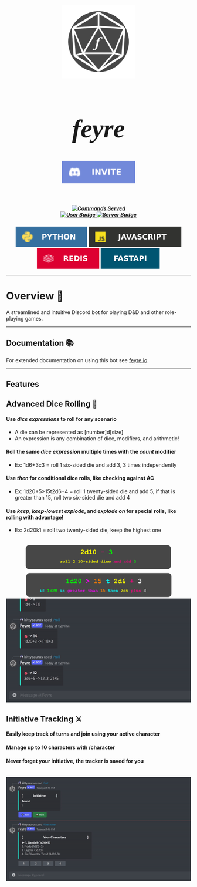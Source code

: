 <h2 align="center"><img src="docs/assets/images/feyre-icon.png" alt="feyre" align="center" width="200px" /></h2>
<h1 align="center" style="font-size:70px; font-family:'Times New Roman'"><i>feyre</i></h1>

<h5 align="center"><a href="https://invite.feyre.io"><img src="docs/assets/badges/invite.svg" alt="invite" align="center" width="200px" /></a></h5>
<br>

<h5 align="center">
  <a href="https://invite.feyre.io">
    <img alt="Commands Served" src="https://img.shields.io/endpoint?style=for-the-badge&url=https%3A%2F%2Fapi.feyre.io%2Fpublic%2Fstats%2Fbadge%2Fcommands">
      <br>
    <img alt="User Badge" src="https://img.shields.io/endpoint?style=for-the-badge&url=https%3A%2F%2Fapi.feyre.io%2Fpublic%2Fstats%2Fbadge%2Fusers">
    <img alt="Server Badge" src="https://img.shields.io/endpoint?style=for-the-badge&url=https%3A%2F%2Fapi.feyre.io%2Fpublic%2Fstats%2Fbadge%2Fguilds">
  </a>
</h5>

<p align="center">
  <img src="docs/assets/badges/python.svg" alt="backend python"/>
  <img src="docs/assets/badges/javascript.svg" alt="frontend javascript"/>
  <img src="docs/assets/badges/redis.svg" alt="redis"/>
  <img src="docs/assets/badges/FastAPI.svg" alt="Fast API"/>
</p>

<hr>

# **Overview 🎲**

A streamlined and intuitive Discord bot for playing D&D and other role-playing games.

---
## **Documentation 📚**

For extended documentation on using this bot see [feyre.io](https://feyre.io/commands)

---

## **Features**
## Advanced Dice Rolling 🎲

#### Use *dice expressions* to roll for any scenario
* A die can be represented as [number]d[size]
* An expression is any combination of dice, modifiers, and arithmetic!

#### Roll the same *dice expression* multiple times with the *count* modifier
* Ex: 1d6+3c3 = roll 1 six-sided die and add 3, 3 times independently

#### Use *then* for conditional dice rolls, like checking against AC
* Ex: 1d20+5>15t2d6+4 = roll 1 twenty-sided die and add 5, if that is greater than 15, roll two six-sided die and add 4

#### Use *keep*, *keep-lowest* *explode*, and *explode on* for special rolls, like rolling with advantage!
* Ex: 2d20k1 = roll two twenty-sided die, keep the highest one

<p align="center">
  <br>
  <img src="docs/assets/images/dice-expressions.png" alt="dice roll demo" width="400px"/>
  <br>
  <img src="docs/assets/gifs/roll-demo.gif" alt="dice roll demo"/>
</p>

## Initiative Tracking ⚔️

#### Easily keep track of turns and join using your active character
#### Manage up to 10 characters with /character
#### Never forget your initiative, the tracker is saved for you

<p align="center">
  <br>
  <img src="docs/assets/gifs/initiative-demo.gif" alt="initiative demo"/>
</p>
